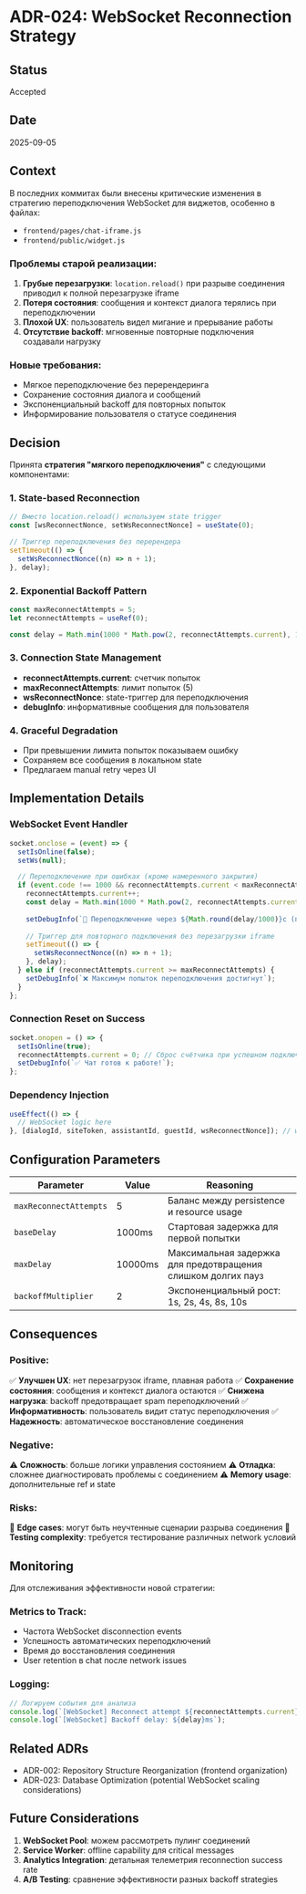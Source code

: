 # ADR-024: WebSocket Reconnection Strategy

## Status
Accepted

## Date
2025-09-05

## Context

В последних коммитах были внесены критические изменения в стратегию переподключения WebSocket для виджетов, особенно в файлах:
- `frontend/pages/chat-iframe.js`
- `frontend/public/widget.js`

### Проблемы старой реализации:
1. **Грубые перезагрузки**: `location.reload()` при разрыве соединения приводил к полной перезагрузке iframe
2. **Потеря состояния**: сообщения и контекст диалога терялись при переподключении
3. **Плохой UX**: пользователь видел мигание и прерывание работы
4. **Отсутствие backoff**: мгновенные повторные подключения создавали нагрузку

### Новые требования:
- Мягкое переподключение без перерендеринга
- Сохранение состояния диалога и сообщений
- Экспоненциальный backoff для повторных попыток
- Информирование пользователя о статусе соединения

## Decision

Принята **стратегия "мягкого переподключения"** с следующими компонентами:

### 1. State-based Reconnection
```javascript
// Вместо location.reload() используем state trigger
const [wsReconnectNonce, setWsReconnectNonce] = useState(0);

// Триггер переподключения без перерендера
setTimeout(() => {
  setWsReconnectNonce((n) => n + 1);
}, delay);
```

### 2. Exponential Backoff Pattern
```javascript
const maxReconnectAttempts = 5;
let reconnectAttempts = useRef(0);

const delay = Math.min(1000 * Math.pow(2, reconnectAttempts.current), 10000);
```

### 3. Connection State Management
- **reconnectAttempts.current**: счетчик попыток
- **maxReconnectAttempts**: лимит попыток (5)
- **wsReconnectNonce**: state-триггер для переподключения
- **debugInfo**: информативные сообщения для пользователя

### 4. Graceful Degradation
- При превышении лимита попыток показываем ошибку
- Сохраняем все сообщения в локальном state
- Предлагаем manual retry через UI

## Implementation Details

### WebSocket Event Handler
```javascript
socket.onclose = (event) => {
  setIsOnline(false);
  setWs(null);

  // Переподключение при ошибках (кроме намеренного закрытия)
  if (event.code !== 1000 && reconnectAttempts.current < maxReconnectAttempts) {
    reconnectAttempts.current++;
    const delay = Math.min(1000 * Math.pow(2, reconnectAttempts.current), 10000);
    
    setDebugInfo(`🔄 Переподключение через ${Math.round(delay/1000)}с (попытка ${reconnectAttempts.current}/${maxReconnectAttempts})`);
    
    // Триггер для повторного подключения без перезагрузки iframe
    setTimeout(() => {
      setWsReconnectNonce((n) => n + 1);
    }, delay);
  } else if (reconnectAttempts.current >= maxReconnectAttempts) {
    setDebugInfo(`❌ Максимум попыток переподключения достигнут`);
  }
};
```

### Connection Reset on Success
```javascript
socket.onopen = () => {
  setIsOnline(true);
  reconnectAttempts.current = 0; // Сброс счётчика при успешном подключении
  setDebugInfo(`✅ Чат готов к работе!`);
};
```

### Dependency Injection
```javascript
useEffect(() => {
  // WebSocket logic here
}, [dialogId, siteToken, assistantId, guestId, wsReconnectNonce]); // wsReconnectNonce dependency
```

## Configuration Parameters

| Parameter | Value | Reasoning |
|-----------|-------|-----------|
| `maxReconnectAttempts` | 5 | Баланс между persistence и resource usage |
| `baseDelay` | 1000ms | Стартовая задержка для первой попытки |
| `maxDelay` | 10000ms | Максимальная задержка для предотвращения слишком долгих пауз |
| `backoffMultiplier` | 2 | Экспоненциальный рост: 1s, 2s, 4s, 8s, 10s |

## Consequences

### Positive:
✅ **Улучшен UX**: нет перезагрузок iframe, плавная работа
✅ **Сохранение состояния**: сообщения и контекст диалога остаются
✅ **Снижена нагрузка**: backoff предотвращает spam переподключений
✅ **Информативность**: пользователь видит статус переподключения
✅ **Надежность**: автоматическое восстановление соединения

### Negative:
⚠️ **Сложность**: больше логики управления состоянием
⚠️ **Отладка**: сложнее диагностировать проблемы с соединением
⚠️ **Memory usage**: дополнительные ref и state

### Risks:
🔴 **Edge cases**: могут быть неучтенные сценарии разрыва соединения
🔴 **Testing complexity**: требуется тестирование различных network условий

## Monitoring

Для отслеживания эффективности новой стратегии:

### Metrics to Track:
- Частота WebSocket disconnection events
- Успешность автоматических переподключений
- Время до восстановления соединения
- User retention в chat после network issues

### Logging:
```javascript
// Логируем события для анализа
console.log(`[WebSocket] Reconnect attempt ${reconnectAttempts.current}/${maxReconnectAttempts}`);
console.log(`[WebSocket] Backoff delay: ${delay}ms`);
```

## Related ADRs

- ADR-002: Repository Structure Reorganization (frontend organization)
- ADR-023: Database Optimization (potential WebSocket scaling considerations)

## Future Considerations

1. **WebSocket Pool**: можем рассмотреть пулинг соединений
2. **Service Worker**: offline capability для critical messages
3. **Analytics Integration**: детальная телеметрия reconnection success rate
4. **A/B Testing**: сравнение эффективности разных backoff strategies